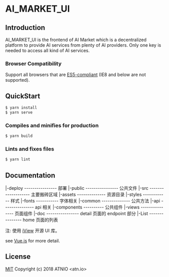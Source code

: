 # AI_MARKET_UI

## Introduction
AI_MARKET_UI is the frontend of AI Market which is a decentralized platform to provide AI services from plenty of AI providers.
Only one key is needed to access all kind of AI services.

### Browser Compatibility
Support all browsers that are [ES5-compliant](http://kangax.github.io/compat-table/es5/) (IE8 and below are not supported).

## QuickStart
```bash
$ yarn install
$ yarn serve
```

### Compiles and minifies for production
```bash
$ yarn build
```

### Lints and fixes files
```bash
$ yarn lint
```

## Documentation

|-deploy ---------------- 部署
|-public ---------------- 公共文件
|-src ------------------- 主要搬砖区域
  |-assets -------------- 资源目录
    |-styles ------------ 样式
      |-fonts ----------- 字体相关
  |-common -------------- 公共方法
    |-api --------------- api 相关
  |-components ---------- 公共组件
  |-views --------------- 页面组件
   |-doc ---------------- detail 页面的 endpoint 部分
   |-List --------------- home 页面的列表


注: 使用 [iView](https://www.iviewui.com/) 开源 UI 库。

see [Vue.js](https://vuejs.org/) for more detail.

## License
[MIT](http://opensource.org/licenses/MIT)
Copyright (c) 2018 ATNIO <atn.io>
